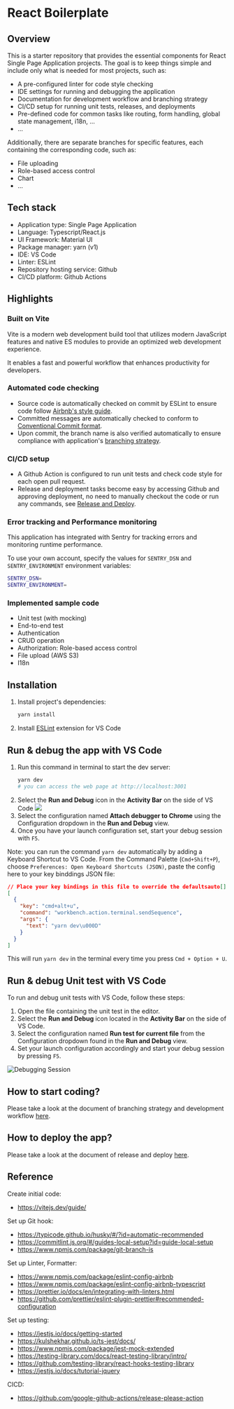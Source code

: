 # React Boilerplate

## Overview

This is a starter repository that provides the essential components for React Single Page Application projects. The goal is to keep things simple and include only what is needed for most projects, such as:

- A pre-configured linter for code style checking
- IDE settings for running and debugging the application
- Documentation for development workflow and branching strategy
- CI/CD setup for running unit tests, releases, and deployments
- Pre-defined code for common tasks like routing, form handling, global state management, i18n, ...
- ...

Additionally, there are separate branches for specific features, each containing the corresponding code, such as:

- File uploading
- Role-based access control
- Chart
- ...

## Tech stack

- Application type: Single Page Application
- Language: Typescript/React.js
- UI Framework: Material UI
- Package manager: yarn (v1)
- IDE: VS Code
- Linter: ESLint
- Repository hosting service: Github
- CI/CD platform: Github Actions


## Highlights

### Built on Vite

Vite is a modern web development build tool that utilizes modern JavaScript features and native ES modules to provide an optimized web development experience.

It enables a fast and powerful workflow that enhances productivity for developers.


### Automated code checking

- Source code is automatically checked on commit by ESLint to ensure code follow [Airbnb's style guide](https://github.com/airbnb/javascript).
- Committed messages are automatically checked to conform to [Conventional Commit format](https://conventionalcommits.org/).
- Upon commit, the branch name is also verified automatically to ensure compliance with application's [branching strategy](dev-workflow.md).


### CI/CD setup

- A Github Action is configured to run unit tests and check code style for each open pull request.
- Release and deployment tasks become easy by accessing Github and approving deployment, no need to manually checkout the code or run any commands, see [Release and Deploy](docs/release-and-deploy.md).


### Error tracking and Performance monitoring

This application has integrated with Sentry for tracking errors and monitoring runtime performance.

To use your own account, specify the values for `SENTRY_DSN` and `SENTRY_ENVIRONMENT` environment variables:

```bash
SENTRY_DSN=
SENTRY_ENVIRONMENT=
```

### Implemented sample code

- Unit test (with mocking)
- End-to-end test
- Authentication
- CRUD operation
- Authorization: Role-based access control
- File upload (AWS S3)
- I18n


## Installation

1. Install project's dependencies:
    ```bash
    yarn install
    ```
1. Install [ESLint](https://marketplace.visualstudio.com/items?itemName=dbaeumer.vscode-eslint) extension for VS Code


## Run & debug the app with VS Code

1. Run this command in terminal to start the dev server:
    ```bash
    yarn dev
    # you can access the web page at http://localhost:3001
    ```
1. Select the **Run and Debug** icon in the **Activity Bar** on the side of VS Code
    ![](https://code.visualstudio.com/assets/docs/editor/debugging/run.png)
1. Select the configuration named **Attach debugger to Chrome** using the Configuration dropdown in the **Run and Debug** view.
1. Once you have your launch configuration set, start your debug session with `F5`.

Note: you can run the command `yarn dev` automatically by adding a Keyboard Shortcut to VS Code. From the Command Palette (`Cmd+Shift+P`), choose `Preferences: Open Keyboard Shortcuts (JSON)`, paste the config here to your key binddings JSON file:

```json
// Place your key bindings in this file to override the defaultsauto[]
[
  {
    "key": "cmd+alt+u",
    "command": "workbench.action.terminal.sendSequence",
    "args": {
      "text": "yarn dev\u000D"
    }
  }
]
```

This will run `yarn dev` in the terminal every time you press `Cmd + Option + U`.


## Run & debug Unit test with VS Code

To run and debug unit tests with VS Code, follow these steps:

1. Open the file containing the unit test in the editor.
2. Select the **Run and Debug** icon located in the **Activity Bar** on the side of VS Code.
3. Select the configuration named **Run test for current file** from the Configuration dropdown found in the **Run and Debug** view.
4. Set your launch configuration accordingly and start your debug session by pressing `F5`.

![Debugging Session](https://code.visualstudio.com/assets/docs/editor/debugging/debug-session.png)


## How to start coding?

Please take a look at the document of branching strategy and development workflow [here](docs/dev-workflow.md).


## How to deploy the app?

Please take a look at the document of release and deploy [here](docs/release-and-deploy.md).


## Reference

Create initial code:
- https://vitejs.dev/guide/

Set up Git hook:

- https://typicode.github.io/husky/#/?id=automatic-recommended
- https://commitlint.js.org/#/guides-local-setup?id=guide-local-setup
- https://www.npmjs.com/package/git-branch-is

Set up Linter, Formatter:
- https://www.npmjs.com/package/eslint-config-airbnb
- https://www.npmjs.com/package/eslint-config-airbnb-typescript
- https://prettier.io/docs/en/integrating-with-linters.html
- https://github.com/prettier/eslint-plugin-prettier#recommended-configuration

Set up testing:
- https://jestjs.io/docs/getting-started
- https://kulshekhar.github.io/ts-jest/docs/
- https://www.npmjs.com/package/jest-mock-extended
- https://testing-library.com/docs/react-testing-library/intro/
- https://github.com/testing-library/react-hooks-testing-library
- https://jestjs.io/docs/tutorial-jquery

CICD:

- https://github.com/google-github-actions/release-please-action
